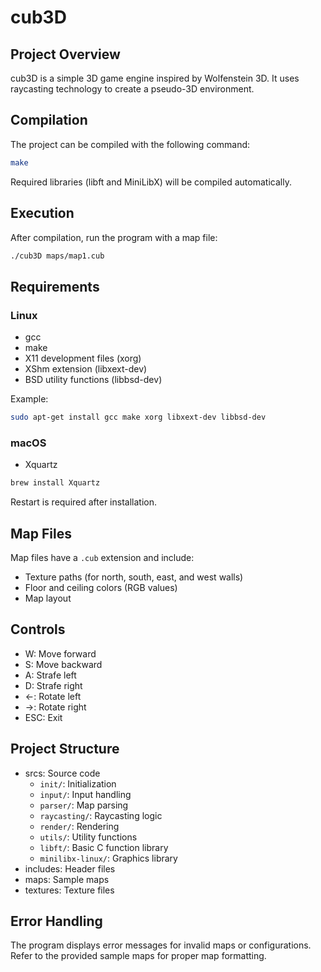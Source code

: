 # cub3D

## Project Overview
cub3D is a simple 3D game engine inspired by Wolfenstein 3D. It uses raycasting technology to create a pseudo-3D environment.

## Compilation
The project can be compiled with the following command:

```bash
make
```

Required libraries (libft and MiniLibX) will be compiled automatically.

## Execution
After compilation, run the program with a map file:

```bash
./cub3D maps/map1.cub
```

## Requirements

### Linux
- gcc
- make
- X11 development files (xorg)
- XShm extension (libxext-dev)
- BSD utility functions (libbsd-dev)

Example:
```bash
sudo apt-get install gcc make xorg libxext-dev libbsd-dev
```

### macOS
- Xquartz

```bash
brew install Xquartz
```
Restart is required after installation.

## Map Files
Map files have a `.cub` extension and include:
- Texture paths (for north, south, east, and west walls)
- Floor and ceiling colors (RGB values)
- Map layout

## Controls
- W: Move forward
- S: Move backward
- A: Strafe left
- D: Strafe right
- ←: Rotate left
- →: Rotate right
- ESC: Exit

## Project Structure
- srcs: Source code
  - `init/`: Initialization
  - `input/`: Input handling
  - `parser/`: Map parsing
  - `raycasting/`: Raycasting logic
  - `render/`: Rendering
  - `utils/`: Utility functions
  - `libft/`: Basic C function library
  - `minilibx-linux/`: Graphics library
- includes: Header files
- maps: Sample maps
- textures: Texture files

## Error Handling
The program displays error messages for invalid maps or configurations.
Refer to the provided sample maps for proper map formatting.